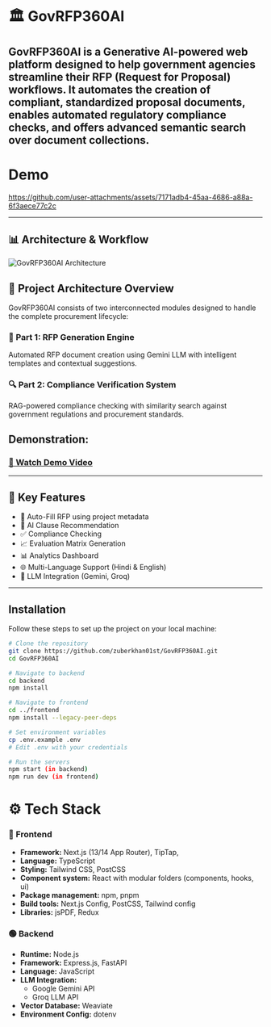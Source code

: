 # 🏛️ GovRFP360AI

GovRFP360AI is a Generative AI-powered web platform designed to help government agencies streamline their RFP (Request for Proposal) workflows. It automates the creation of compliant, standardized proposal documents, enables automated regulatory compliance checks, and offers advanced semantic search over document collections.
---

# Demo
https://github.com/user-attachments/assets/7171adb4-45aa-4686-a88a-6f3aece77c2c

---

## 📊 Architecture & Workflow

![GovRFP360AI Architecture](./public/architecture.png)

## 🌟 Project Architecture Overview
GovRFP360AI consists of two interconnected modules designed to handle the complete procurement lifecycle:

### 📝 Part 1: RFP Generation Engine
Automated RFP document creation using Gemini LLM with intelligent templates and contextual suggestions.

### 🔍 Part 2: Compliance Verification System
RAG-powered compliance checking with similarity search against government regulations and procurement standards.


## Demonstration:

### [🎥 Watch Demo Video](public/video_demo.mp4)
---

## 🔧 Key Features

- 📝 Auto-Fill RFP using project metadata
- 🧠 AI Clause Recommendation
- ✅ Compliance Checking
- 📈 Evaluation Matrix Generation
- 📊 Analytics Dashboard
- 🌐 Multi-Language Support (Hindi & English)
- 🤖 LLM Integration (Gemini, Groq)

---

## Installation

Follow these steps to set up the project on your local machine:

```bash
# Clone the repository
git clone https://github.com/zuberkhan01st/GovRFP360AI.git
cd GovRFP360AI

# Navigate to backend
cd backend
npm install

# Navigate to frontend
cd ../frontend
npm install --legacy-peer-deps

# Set environment variables
cp .env.example .env
# Edit .env with your credentials

# Run the servers
npm start (in backend)
npm run dev (in frontend)

```


# ⚙️ Tech Stack

### 🔵 Frontend
- **Framework:** Next.js (13/14 App Router), TipTap, 
- **Language:** TypeScript
- **Styling:** Tailwind CSS, PostCSS
- **Component system:** React with modular folders (components, hooks, ui)
- **Package management:** npm, pnpm
- **Build tools:** Next.js Config, PostCSS, Tailwind config
- **Libraries:** jsPDF, Redux

### 🟢 Backend
- **Runtime:** Node.js
- **Framework:** Express.js, FastAPI
- **Language:** JavaScript
- **LLM Integration:** 
  - Google Gemini API
  - Groq LLM API
- **Vector Database:** Weaviate
- **Environment Config:** dotenv


